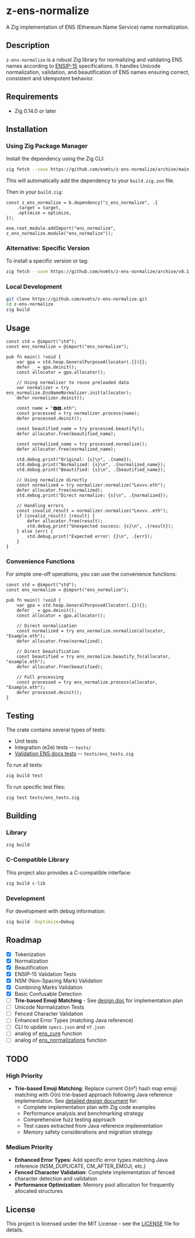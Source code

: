 # z-ens-normalize

A Zig implementation of ENS (Ethereum Name Service) name normalization.

## Description

`z-ens-normalize` is a robust Zig library for normalizing and validating ENS names according to [ENSIP-15](https://docs.ens.domains/ensip/15) specifications. It handles Unicode normalization, validation, and beautification of ENS names ensuring correct, consistent and idempotent behavior.

## Requirements

- Zig 0.14.0 or later

## Installation

### Using Zig Package Manager

Install the dependency using the Zig CLI:

```bash
zig fetch --save https://github.com/evmts/z-ens-normalize/archive/main.tar.gz
```

This will automatically add the dependency to your `build.zig.zon` file.

Then in your `build.zig`:

```zig
const z_ens_normalize = b.dependency("z_ens_normalize", .{
    .target = target,
    .optimize = optimize,
});

exe.root_module.addImport("ens_normalize", z_ens_normalize.module("ens_normalize"));
```

### Alternative: Specific Version

To install a specific version or tag:

```bash
zig fetch --save https://github.com/evmts/z-ens-normalize/archive/v0.1.0.tar.gz
```

### Local Development

```bash
git clone https://github.com/evmts/z-ens-normalize.git
cd z-ens-normalize
zig build
```

## Usage

```zig
const std = @import("std");
const ens_normalize = @import("ens_normalize");

pub fn main() !void {
    var gpa = std.heap.GeneralPurposeAllocator(.{}){};
    defer _ = gpa.deinit();
    const allocator = gpa.allocator();

    // Using normalizer to reuse preloaded data
    var normalizer = try ens_normalize.EnsNameNormalizer.init(allocator);
    defer normalizer.deinit();
    
    const name = "🅰️🅱.eth";
    const processed = try normalizer.process(name);
    defer processed.deinit();
    
    const beautified_name = try processed.beautify();
    defer allocator.free(beautified_name);
    
    const normalized_name = try processed.normalize();
    defer allocator.free(normalized_name);

    std.debug.print("Original: {s}\n", .{name});
    std.debug.print("Normalized: {s}\n", .{normalized_name});
    std.debug.print("Beautified: {s}\n", .{beautified_name});

    // Using normalize directly
    const normalized = try normalizer.normalize("Levvv.eth");
    defer allocator.free(normalized);
    std.debug.print("Direct normalize: {s}\n", .{normalized});

    // Handling errors
    const invalid_result = normalizer.normalize("Levvv..eth");
    if (invalid_result) |result| {
        defer allocator.free(result);
        std.debug.print("Unexpected success: {s}\n", .{result});
    } else |err| {
        std.debug.print("Expected error: {}\n", .{err});
    }
}
```

### Convenience Functions

For simple one-off operations, you can use the convenience functions:

```zig
const std = @import("std");
const ens_normalize = @import("ens_normalize");

pub fn main() !void {
    var gpa = std.heap.GeneralPurposeAllocator(.{}){};
    defer _ = gpa.deinit();
    const allocator = gpa.allocator();

    // Direct normalization
    const normalized = try ens_normalize.normalize(allocator, "Example.eth");
    defer allocator.free(normalized);
    
    // Direct beautification
    const beautified = try ens_normalize.beautify_fn(allocator, "example.eth");
    defer allocator.free(beautified);
    
    // Full processing
    const processed = try ens_normalize.process(allocator, "Example.eth");
    defer processed.deinit();
}
```

## Testing

The crate contains several types of tests:

- Unit tests
- Integration (e2e) tests -- `tests/`
- [Validation ENS docs tests](https://docs.ens.domains/ensip/15#appendix-validation-tests) -- `tests/ens_tests.zig`

To run all tests:

```bash
zig build test
```

To run specific test files:

```bash
zig test tests/ens_tests.zig
```

## Building

### Library

```bash
zig build
```

### C-Compatible Library

This project also provides a C-compatible interface:

```bash
zig build c-lib
```

### Development

For development with debug information:

```bash
zig build -Doptimize=Debug
```

## Roadmap

- [x] Tokenization
- [x] Normalization
- [x] Beautification
- [x] ENSIP-15 Validation Tests
- [x] NSM (Non-Spacing Mark) Validation
- [x] Combining Marks Validation
- [x] Basic Confusable Detection
- [ ] **Trie-based Emoji Matching** - See [design doc](prompts/trie.md) for implementation plan
- [ ] Unicode Normalization Tests
- [ ] Fenced Character Validation
- [ ] Enhanced Error Types (matching Java reference)
- [ ] CLI to update `specs.json` and `nf.json`
- [ ] analog of [ens_cure](https://github.com/namehash/ens-normalize-python?tab=readme-ov-file#ens_cure) function
- [ ] analog of [ens_normalizations](https://github.com/namehash/ens-normalize-python/tree/main?tab=readme-ov-file#ens_normalizations) function

## TODO

### High Priority
- **Trie-based Emoji Matching**: Replace current O(n²) hash map emoji matching with O(n) trie-based approach following Java reference implementation. See [detailed design document](prompts/trie.md) for:
  - Complete implementation plan with Zig code examples
  - Performance analysis and benchmarking strategy
  - Comprehensive fuzz testing approach
  - Test cases extracted from Java reference implementation
  - Memory safety considerations and migration strategy

### Medium Priority
- **Enhanced Error Types**: Add specific error types matching Java reference (NSM_DUPLICATE, CM_AFTER_EMOJI, etc.)
- **Fenced Character Validation**: Complete implementation of fenced character detection and validation
- **Performance Optimization**: Memory pool allocation for frequently allocated structures

## License

This project is licensed under the MIT License - see the [LICENSE](LICENSE) file for details.
